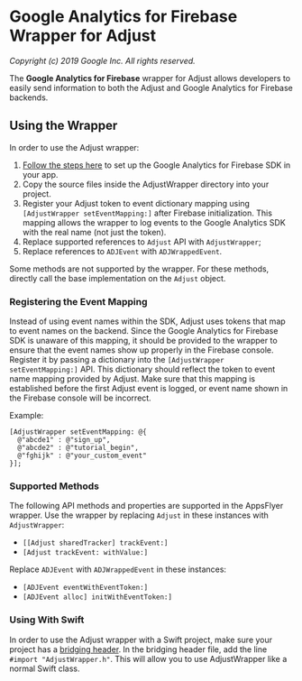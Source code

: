 # Google Analytics for Firebase Wrapper for Adjust

_Copyright (c) 2019 Google Inc. All rights reserved._

The __Google Analytics for Firebase__ wrapper for Adjust allows developers to
easily send information to both the Adjust and Google Analytics for Firebase
backends.

## Using the Wrapper

In order to use the Adjust wrapper:

1.  [Follow the steps here](https://firebase.google.com/docs/analytics/ios/start)
    to set up the Google Analytics for Firebase SDK in your app.
2.  Copy the source files inside the AdjustWrapper directory into your project.
3.  Register your Adjust token to event dictionary mapping using `[AdjustWrapper
    setEventMapping:]` after Firebase initialization. This mapping allows the
    wrapper to log events to the Google Analytics SDK with the real name (not
    just the token).
4.  Replace supported references to `Adjust` API with `AdjustWrapper`;
5.  Replace references to `ADJEvent` with `ADJWrappedEvent`.

Some methods are not supported by the wrapper. For these methods, directly call
the base implementation on the `Adjust` object.

### Registering the Event Mapping

Instead of using event names within the SDK, Adjust uses tokens that map to
event names on the backend. Since the Google Analytics for Firebase SDK is
unaware of this mapping, it should be provided to the wrapper to ensure that the
event names show up properly in the Firebase console. Register it by passing a
dictionary into the `[AdjustWrapper setEventMapping:]` API. This dictionary
should reflect the token to event name mapping provided by Adjust. Make sure
that this mapping is established before the first Adjust event is logged, or
event name shown in the Firebase console will be incorrect.

Example:

```
[AdjustWrapper setEventMapping: @{
  @"abcde1" : @"sign_up",
  @"abcde2" : @"tutorial_begin",
  @"fghijk" : @"your_custom_event"
}];
```

### Supported Methods

The following API methods and properties are supported in the AppsFlyer wrapper.
Use the wrapper by replacing `Adjust` in these instances with `AdjustWrapper`:

*   `[[Adjust sharedTracker] trackEvent:]`
*   `[Adjust trackEvent: withValue:]`

Replace `ADJEvent` with `ADJWrappedEvent` in these instances:

*   `[ADJEvent eventWithEventToken:]`
*   `[ADJEvent alloc] initWithEventToken:]`

### Using With Swift

In order to use the Adjust wrapper with a Swift project, make sure your project
has a
[bridging header](https://developer.apple.com/documentation/swift/imported_c_and_objective-c_apis/importing_objective-c_into_swift).
In the bridging header file, add the line `#import "AdjustWrapper.h"`. This will
allow you to use AdjustWrapper like a normal Swift class.
